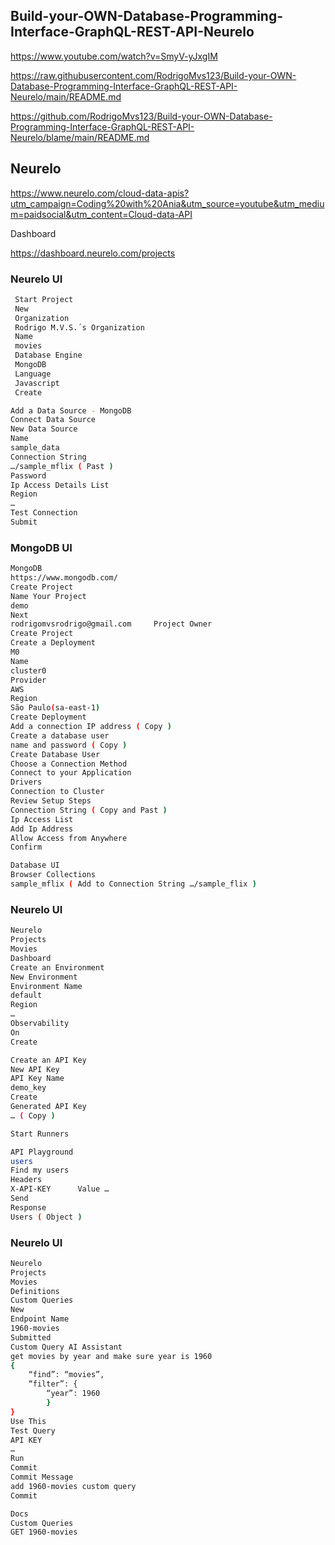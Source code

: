 
## Build-your-OWN-Database-Programming-Interface-GraphQL-REST-API-Neurelo

https://www.youtube.com/watch?v=SmyV-yJxgIM 

https://raw.githubusercontent.com/RodrigoMvs123/Build-your-OWN-Database-Programming-Interface-GraphQL-REST-API-Neurelo/main/README.md

https://github.com/RodrigoMvs123/Build-your-OWN-Database-Programming-Interface-GraphQL-REST-API-Neurelo/blame/main/README.md

## Neurelo 
https://www.neurelo.com/cloud-data-apis?utm_campaign=Coding%20with%20Ania&utm_source=youtube&utm_medium=paidsocial&utm_content=Cloud-data-API 

Dashboard

https://dashboard.neurelo.com/projects 



### Neurelo UI

```bash
 Start Project 
 New
 Organization
 Rodrigo M.V.S.´s Organization
 Name
 movies
 Database Engine
 MongoDB
 Language
 Javascript
 Create
```

```bash
Add a Data Source - MongoDB
Connect Data Source
New Data Source
Name
sample_data
Connection String
…/sample_mflix ( Past )
Password
Ip Access Details List
Region 
…
Test Connection
Submit 
```

### MongoDB UI

```bash
MongoDB
https://www.mongodb.com/ 
Create Project
Name Your Project
demo
Next
rodrigomvsrodrigo@gmail.com     Project Owner 
Create Project
Create a Deployment
M0
Name 
cluster0
Provider
AWS
Region
São Paulo(sa-east-1)
Create Deployment
Add a connection IP address ( Copy ) 
Create a database user
name and password ( Copy )
Create Database User
Choose a Connection Method
Connect to your Application
Drivers
Connection to Cluster
Review Setup Steps
Connection String ( Copy and Past )
Ip Access List
Add Ip Address
Allow Access from Anywhere
Confirm

Database UI
Browser Collections
sample_mflix ( Add to Connection String …/sample_flix )
```

### Neurelo UI

```bash
Neurelo
Projects
Movies
Dashboard
Create an Environment 
New Environment 
Environment Name
default
Region
…
Observability 
On
Create

Create an API Key
New API Key
API Key Name
demo_key
Create
Generated API Key
… ( Copy )

Start Runners

API Playground
users
Find my users
Headers
X-API-KEY      Value …
Send
Response
Users ( Object )
```

### Neurelo UI

```bash
Neurelo
Projects
Movies
Definitions
Custom Queries
New
Endpoint Name
1960-movies
Submitted
Custom Query AI Assistant
get movies by year and make sure year is 1960
{ 
	“find”: “movies”,
	“filter”: {
		“year”: 1960	
		}
}
Use This
Test Query
API KEY
…
Run
Commit
Commit Message
add 1960-movies custom query
Commit

Docs
Custom Queries
GET 1960-movies
```


